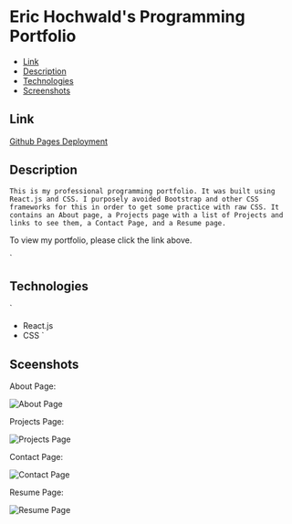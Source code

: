 # Eric Hochwald's Programming Portfolio
* [Link](#link)
* [Description](#description)
* [Technologies](#technologies)
* [Screenshots](#screenshots)

## Link 
[Github Pages Deployment](https://ehochw01.github.io/react-portfolio/)

## Description
```This is my professional programming portfolio. It was built using React.js and CSS. I purposely avoided Bootstrap and other CSS frameworks for this in order to get some practice with raw CSS. It contains an About page, a Projects page with a list of Projects and links to see them, a Contact Page, and a Resume page.```

To view my portfolio, please click the link above. 
 
`

## Technologies
`
- React.js
- CSS
`

## Sceenshots
About Page:

![About Page](./public/screenshots/about-page.png)

Projects Page:

![Projects Page](./public/screenshots/projects-page.png)

Contact Page:

![Contact Page](./public/screenshots/contact-page.png)

Resume Page:

![Resume Page](./public/screenshots/resume-page.png)


